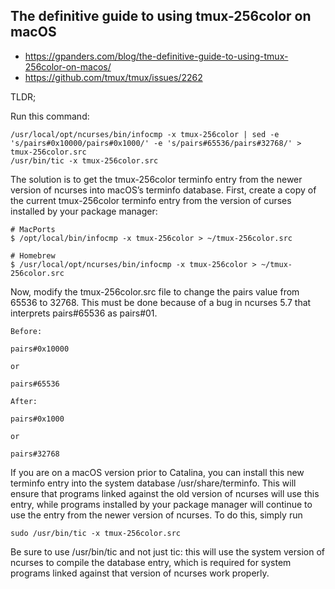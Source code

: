 ## The definitive guide to using tmux-256color on macOS

- https://gpanders.com/blog/the-definitive-guide-to-using-tmux-256color-on-macos/
- https://github.com/tmux/tmux/issues/2262

TLDR;

Run this command:

```
/usr/local/opt/ncurses/bin/infocmp -x tmux-256color | sed -e 's/pairs#0x10000/pairs#0x1000/' -e 's/pairs#65536/pairs#32768/' > tmux-256color.src
/usr/bin/tic -x tmux-256color.src
```

The solution is to get the tmux-256color terminfo entry from the newer version
of ncurses into macOS’s terminfo database. First, create a copy of the current
tmux-256color terminfo entry from the version of curses installed by your
package manager:

```
# MacPorts
$ /opt/local/bin/infocmp -x tmux-256color > ~/tmux-256color.src

# Homebrew
$ /usr/local/opt/ncurses/bin/infocmp -x tmux-256color > ~/tmux-256color.src
```

Now, modify the tmux-256color.src file to change the pairs value from 65536 to
32768. This must be done because of a bug in ncurses 5.7 that interprets
pairs#65536 as pairs#01.


```
Before:

pairs#0x10000

or

pairs#65536

After:

pairs#0x1000

or

pairs#32768
```

If you are on a macOS version prior to Catalina, you can install this new
terminfo entry into the system database /usr/share/terminfo. This will ensure
that programs linked against the old version of ncurses will use this entry,
while programs installed by your package manager will continue to use the
entry from the newer version of ncurses. To do this, simply run

```
sudo /usr/bin/tic -x tmux-256color.src
```

Be sure to use /usr/bin/tic and not just tic: this will use the system version
of ncurses to compile the database entry, which is required for system
programs linked against that version of ncurses work properly.
